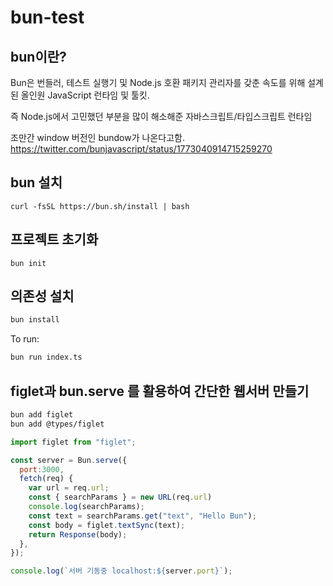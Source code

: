# bun-test

## bun이란? 

Bun은 번들러, 테스트 실행기 및 Node.js 호환 패키지 관리자를 갖춘 속도를 위해 설계된 올인원 JavaScript 런타임 및 툴킷. 

즉 Node.js에서 고민했던 부분을 많이 해소해준 자바스크립트/타입스크립트 런타임


조만간 window 버전인 bundow가 나온다고함. 
https://twitter.com/bunjavascript/status/1773040914715259270


## bun 설치 

```
curl -fsSL https://bun.sh/install | bash
```


## 프로젝트 초기화  

```
bun init
```


## 의존성 설치

```bash
bun install
```

To run:

```bash
bun run index.ts
```

## figlet과 bun.serve 를 활용하여 간단한 웹서버 만들기 

```bash
bun add figlet
bun add @types/figlet
```

```javascript
import figlet from "figlet";

const server = Bun.serve({
  port:3000,
  fetch(req) {
    var url = req.url;
    const { searchParams } = new URL(req.url)
    console.log(searchParams);
    const text = searchParams.get("text", "Hello Bun");
    const body = figlet.textSync(text);
    return Response(body);
  },
});

console.log(`서버 기동중 localhost:${server.port}`);
```
